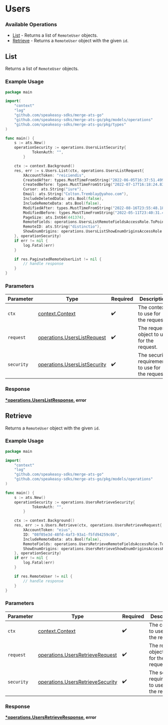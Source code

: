 # Users

### Available Operations

* [List](#list) - Returns a list of `RemoteUser` objects.
* [Retrieve](#retrieve) - Returns a `RemoteUser` object with the given `id`.

## List

Returns a list of `RemoteUser` objects.

### Example Usage

```go
package main

import(
	"context"
	"log"
	"github.com/speakeasy-sdks/merge-ats-go"
	"github.com/speakeasy-sdks/merge-ats-go/pkg/models/operations"
	"github.com/speakeasy-sdks/merge-ats-go/pkg/types"
)

func main() {
    s := ats.New()
    operationSecurity := operations.UsersListSecurity{
            TokenAuth: "",
        }

    ctx := context.Background()
    res, err := s.Users.List(ctx, operations.UsersListRequest{
        XAccountToken: "reiciendis",
        CreatedAfter: types.MustTimeFromString("2022-06-05T16:37:51.499Z"),
        CreatedBefore: types.MustTimeFromString("2022-07-17T16:18:24.838Z"),
        Cursor: ats.String("iure"),
        Email: ats.String("Colton.Tremblay@yahoo.com"),
        IncludeDeletedData: ats.Bool(false),
        IncludeRemoteData: ats.Bool(false),
        ModifiedAfter: types.MustTimeFromString("2022-08-16T23:55:48.181Z"),
        ModifiedBefore: types.MustTimeFromString("2022-05-11T23:40:31.478Z"),
        PageSize: ats.Int64(441374),
        RemoteFields: operations.UsersListRemoteFieldsAccessRole.ToPointer(),
        RemoteID: ats.String("distinctio"),
        ShowEnumOrigins: operations.UsersListShowEnumOriginsAccessRole.ToPointer(),
    }, operationSecurity)
    if err != nil {
        log.Fatal(err)
    }

    if res.PaginatedRemoteUserList != nil {
        // handle response
    }
}
```

### Parameters

| Parameter                                                                    | Type                                                                         | Required                                                                     | Description                                                                  |
| ---------------------------------------------------------------------------- | ---------------------------------------------------------------------------- | ---------------------------------------------------------------------------- | ---------------------------------------------------------------------------- |
| `ctx`                                                                        | [context.Context](https://pkg.go.dev/context#Context)                        | :heavy_check_mark:                                                           | The context to use for the request.                                          |
| `request`                                                                    | [operations.UsersListRequest](../../models/operations/userslistrequest.md)   | :heavy_check_mark:                                                           | The request object to use for the request.                                   |
| `security`                                                                   | [operations.UsersListSecurity](../../models/operations/userslistsecurity.md) | :heavy_check_mark:                                                           | The security requirements to use for the request.                            |


### Response

**[*operations.UsersListResponse](../../models/operations/userslistresponse.md), error**


## Retrieve

Returns a `RemoteUser` object with the given `id`.

### Example Usage

```go
package main

import(
	"context"
	"log"
	"github.com/speakeasy-sdks/merge-ats-go"
	"github.com/speakeasy-sdks/merge-ats-go/pkg/models/operations"
)

func main() {
    s := ats.New()
    operationSecurity := operations.UsersRetrieveSecurity{
            TokenAuth: "",
        }

    ctx := context.Background()
    res, err := s.Users.Retrieve(ctx, operations.UsersRetrieveRequest{
        XAccountToken: "eius",
        ID: "08f05e3d-48fd-4af3-93a1-f5fd94259c0b",
        IncludeRemoteData: ats.Bool(false),
        RemoteFields: operations.UsersRetrieveRemoteFieldsAccessRole.ToPointer(),
        ShowEnumOrigins: operations.UsersRetrieveShowEnumOriginsAccessRole.ToPointer(),
    }, operationSecurity)
    if err != nil {
        log.Fatal(err)
    }

    if res.RemoteUser != nil {
        // handle response
    }
}
```

### Parameters

| Parameter                                                                            | Type                                                                                 | Required                                                                             | Description                                                                          |
| ------------------------------------------------------------------------------------ | ------------------------------------------------------------------------------------ | ------------------------------------------------------------------------------------ | ------------------------------------------------------------------------------------ |
| `ctx`                                                                                | [context.Context](https://pkg.go.dev/context#Context)                                | :heavy_check_mark:                                                                   | The context to use for the request.                                                  |
| `request`                                                                            | [operations.UsersRetrieveRequest](../../models/operations/usersretrieverequest.md)   | :heavy_check_mark:                                                                   | The request object to use for the request.                                           |
| `security`                                                                           | [operations.UsersRetrieveSecurity](../../models/operations/usersretrievesecurity.md) | :heavy_check_mark:                                                                   | The security requirements to use for the request.                                    |


### Response

**[*operations.UsersRetrieveResponse](../../models/operations/usersretrieveresponse.md), error**

